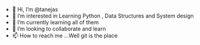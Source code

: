 - 👋 Hi, I’m @tanejas
- 👀 I’m interested in Learning Python , Data Structures and System design
- 🌱 I’m currently learning all of them
- 💞️ I’m looking to collaborate and learn 
- 📫 How to reach me ...Well git is the place 

<!---
tanejas/tanejas is a ✨ special ✨ repository because its `README.md` (this file) appears on your GitHub profile.
You can click the Preview link to take a look at your changes.
--->
